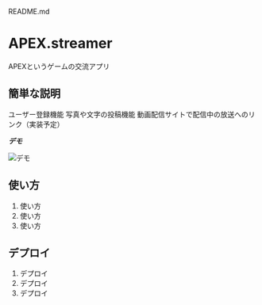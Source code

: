 README.md
# APEX.streamer

APEXというゲームの交流アプリ

## 簡単な説明


ユーザー登録機能
写真や文字の投稿機能
動画配信サイトで配信中の放送へのリンク（実装予定）


***デモ***

![デモ](https://user-images.githubusercontent.com/67727302/92088968-8e228f00-ee08-11ea-8197-c251fa4b81f5.gif)




## 使い方

1. 使い方
2. 使い方
3. 使い方




## デプロイ

1. デプロイ
2. デプロイ
3. デプロイ


